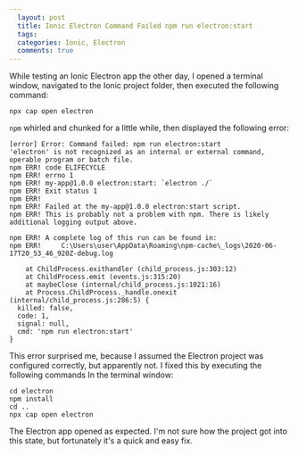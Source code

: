 ```yaml
---
  layout: post
  title: Ionic Electron Command Failed npm run electron:start 
  tags: 
  categories: Ionic, Electron
  comments: true
---
```


While testing an Ionic Electron app the other day, I opened a terminal window, navigated to the Ionic project folder, then executed the following command:

```shell
npx cap open electron
```

`npm` whirled and chunked for a little while, then displayed the following error:

```text
[error] Error: Command failed: npm run electron:start
'electron' is not recognized as an internal or external command,
operable program or batch file.
npm ERR! code ELIFECYCLE
npm ERR! errno 1
npm ERR! my-app@1.0.0 electron:start: `electron ./`
npm ERR! Exit status 1
npm ERR!
npm ERR! Failed at the my-app@1.0.0 electron:start script.
npm ERR! This is probably not a problem with npm. There is likely additional logging output above.

npm ERR! A complete log of this run can be found in:
npm ERR!     C:\Users\user\AppData\Roaming\npm-cache\_logs\2020-06-17T20_53_46_920Z-debug.log

    at ChildProcess.exithandler (child_process.js:303:12)
    at ChildProcess.emit (events.js:315:20)
    at maybeClose (internal/child_process.js:1021:16)
    at Process.ChildProcess._handle.onexit (internal/child_process.js:286:5) {
  killed: false,
  code: 1,
  signal: null,
  cmd: 'npm run electron:start'
}
```

This error surprised me, because I assumed the Electron project was configured correctly, but apparently not. I fixed this by executing the following commands In the terminal window:

```shell
cd electron
npm install
cd ..
npx cap open electron
```

The Electron app opened as expected. I'm not sure how the project got into this state, but fortunately it's a quick and easy fix.

